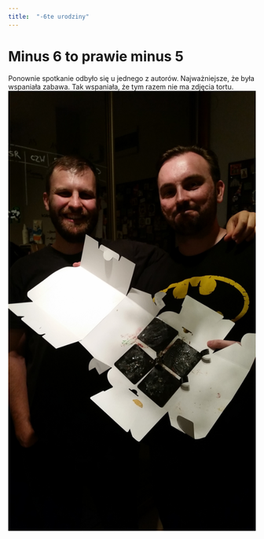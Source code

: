 ```yaml
---
title:  "-6te urodziny"
---
```


# Minus 6 to prawie minus 5

Ponownie spotkanie odbyło się u jednego z autorów. Najważniejsze, że była wspaniała zabawa. Tak wspaniała, że tym razem nie ma zdjęcia tortu. ![Brak tortu ze świeczkami dla -6cio latka](/assets/-6_post.jpg)